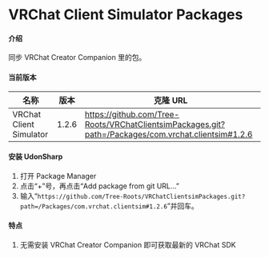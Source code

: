 # VRChat Client Simulator Packages

#### 介绍

同步 VRChat Creator Companion 里的包。

#### 当前版本

| 名称      | 版本  | 克隆 URL                                                                                            |
| --------- | ----- | --------------------------------------------------------------------------------------------------- |
| VRChat Client Simulator | 1.2.6 | https://github.com/Tree-Roots/VRChatClientsimPackages.git?path=/Packages/com.vrchat.clientsim#1.2.6 |

#### 安装 UdonSharp

1. 打开 Package Manager
2. 点击“+”号，再点击“Add package from git URL...”
3. 输入“`https://github.com/Tree-Roots/VRChatClientsimPackages.git?path=/Packages/com.vrchat.clientsim#1.2.6`”并回车。

#### 特点

1. 无需安装 VRChat Creator Companion 即可获取最新的 VRChat SDK
